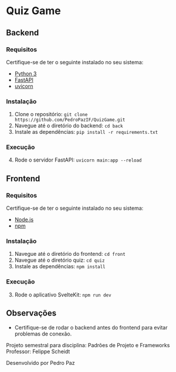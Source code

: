 # Quiz Game

## Backend

### Requisitos
Certifique-se de ter o seguinte instalado no seu sistema:
- [Python 3](https://www.python.org/downloads/)
- [FastAPI](https://fastapi.tiangolo.com/)
- [uvicorn](https://www.uvicorn.org/)

### Instalação
1. Clone o repositório: `git clone https://github.com/PedroPazIF/QuizGame.git`
2. Navegue até o diretório do backend: `cd back`
3. Instale as dependências: `pip install -r requirements.txt`

### Execução
4. Rode o servidor FastAPI: `uvicorn main:app --reload`

## Frontend

### Requisitos
Certifique-se de ter o seguinte instalado no seu sistema:
- [Node.js](https://nodejs.org/)
- [npm](https://www.npmjs.com/)

### Instalação
1. Navegue até o diretório do frontend: `cd front`
2. Navegue até o diretório quiz: `cd quiz`
3. Instale as dependências: `npm install`

### Execução
3. Rode o aplicativo SvelteKit: `npm run dev`

## Observações
- Certifique-se de rodar o backend antes do frontend para evitar problemas de conexão.

Projeto semestral para disciplina: Padrões de Projeto e Frameworks
Professor: Felippe Scheidt

Desenvolvido por Pedro Paz
